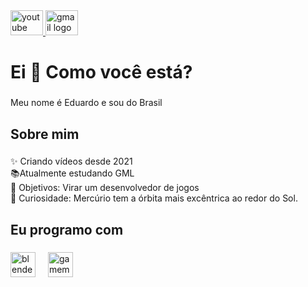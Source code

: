 <div align="left">
  <a href="https://www.youtube.com/@OSapoEnsina888" target="_blank">
    <img src="https://raw.githubusercontent.com/maurodesouza/profile-readme-generator/master/src/assets/icons/social/youtube/default.svg" width="52" height="40" alt="youtube logo"  />
  </a>
  <a href="barbosaedu789@gmail.com" target="_blank">
    <img src="https://raw.githubusercontent.com/maurodesouza/profile-readme-generator/master/src/assets/icons/social/gmail/default.svg" width="52" height="40" alt="gmail logo"  />
  </a>
</div>

###

<h1 align="left">Ei 👋 Como você está?</h1>

###

<p align="left">Meu nome é Eduardo e sou do Brasil</p>

###

<h2 align="left">Sobre mim</h2>

###

<p align="left">✨ Criando vídeos desde 2021<br>📚Atualmente estudando GML<br>🎯 Objetivos: Virar um desenvolvedor de jogos<br>🎲 Curiosidade: Mercúrio tem a órbita mais excêntrica ao redor do Sol.</p>

###

<h2 align="left">Eu programo com</h2>

###

<div align="left">
  <img src="https://cdn.jsdelivr.net/gh/devicons/devicon/icons/blender/blender-original.svg" height="40" alt="blender logo"  />
  <img width="12" />
  <img src="https://skillicons.dev/icons?i=gamemakerstudio" height="40" alt="gamemakerstudio logo"  />
</div>

###




